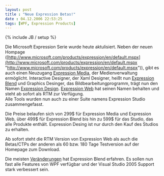 ```yaml
---
layout: post
title : "Neue Expression Betas!"
date : 04.12.2006 22:53:25
tags: [WPF, Expression Products]
---
```

{% include JB / setup %}

Die Microsoft Expression Serie wurde heute aktulisiert. Neben der neuen Hompage ([http://www.microsoft.com/products/expression/en/default.mspx](http://www.microsoft.com/products/expression/en/default.mspx "http://www.microsoft.com/products/expression/en/default.mspx")), gibt es auch einen Neuzugang [Expression Media](http://www.microsoft.com/products/expression/en/expression-media/default.mspx), der Medienverwaltung ermöglicht. Interactive Designer, der Xaml Designer, heißt nun [Expression Blend](http://www.microsoft.com/products/expression/en/expression-blend/default.mspx) und Graphics Desinger, das Bildbearbeitungprogramm, trägt nun den Namen [Expression Design](http://www.microsoft.com/products/expression/en/expression-design/default.mspx). [Expression Web](http://www.microsoft.com/products/expression/en/expression-web/default.mspx) hat seinen Namen behalten und steht ab sofort als RTM zur Verfügung.  
Alle Tools wurden nun auch zu einer Suite namens Expression Studio zusammengefasst.

Die Preise belaufen sich von 299$ für Expression Media und Expression Web, über 499$ für Expression Blend bis hin zu 599$ für das Studio, das alle Produkte enthält. Expression Desing ist nur durch den Kauf des Studios zu erhalten.

Ab sofort steht die RTM Version von Expression Web als auch die Betas/CTPs der anderen als 60 bzw. 180 Tage Testversion auf der Homepage zum Download.

Die meisten [Veränderungen](http://blogs.msdn.com/expression/archive/2006/12/04/announcing-the-microsoft-expression-blend-beta.aspx) hat Expression Blend erfahren. Es sollen nun fast alle Features von WPF verfügbar und der Visual Studio 2005 Support stark verbessert sein.
